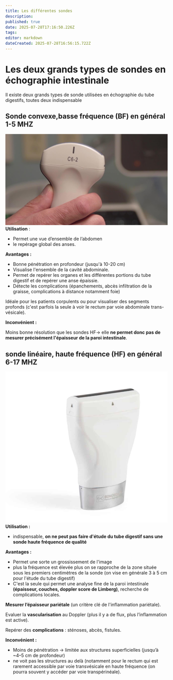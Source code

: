 ```yaml
---
title: Les différentes sondes
description: 
published: true
date: 2025-07-28T17:16:50.226Z
tags: 
editor: markdown
dateCreated: 2025-07-28T16:56:15.722Z
---
```


# Les deux grands types de sondes en échographie intestinale
Il existe deux grands types de sonde utilisées en échographie du tube digestifs, toutes deux indispensable
## Sonde convexe,basse fréquence (BF) en général 1-5 MHZ
![image.jpg](/image.jpg)
**Utilisation** : 
- Permet une vue d’ensemble de l’abdomen
- le repérage global des anses.

**Avantages :**

- Bonne pénétration en profondeur (jusqu'à 10-20 cm)
- Visualise l'ensemble de la cavité abdominale.
- Permet de repérer les organes et les différentes portions du tube digestif et de repérer une anse épaissie.
- Détecte les complications (épanchements, abcès infiltration de la graisse, complications à distance notamment foie)

Idéale pour les patients corpulents ou pour visualiser des segments profonds  (c'est parfois la seule à voir le rectum par voie abdominale trans-vésicale).

**Inconvénient :**

Moins bonne résolution que les sondes HF→  elle **ne permet donc pas de mesurer précisément l'épaisseur de la paroi intestinale**.
## sonde linéaire, haute fréquence (HF) en général 6-17 MHZ
![sondehf.jpg](/sondehf.jpg)
**Utilisation :** 
- indispensable, **on ne peut pas faire d'étude du tube digestif sans une sonde haute fréquence de qualité**

**Avantages :**

- Permet une sorte un grossissement de l'image
- plus la fréquence est élevée plus on se rapproche de la zone située sous les premiers centimètres de la sonde (on vise en générale 3 à 5 cm pour l'étude du tube digestif)
- C'est la seule qui permet une analyse fine de la paroi intestinale **(épaisseur, couches, doppler score de Limberg)**, recherche de complications locales.
 

**Mesurer l’épaisseur pariétale** (un critère clé de l'inflammation pariétale).

Evaluer la **vascularisation** au Doppler (plus il y a de flux, plus l’inflammation est active).

Repérer des **complications** : sténoses, abcès, fistules.

**Inconvénient :** 
- Moins de pénétration → limitée aux structures superficielles (jusqu’à ~4–5 cm de profondeur) 
- ne voit pas les structures au delà (notamment pour le rectum qui est rarement accessible par voie transvésicale en haute fréquence (on pourra souvent y accéder par voie transpérinéale).